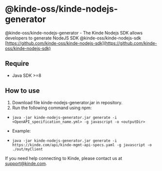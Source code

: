 # @kinde-oss/kinde-nodejs-generator

@kinde-oss/kinde-nodejs-generator - 
The Kinde Nodejs SDK allows developers to generate NodeJS SDK @kinde-oss/kinde-nodejs-sdk [https://github.com/kinde-oss/kinde-nodejs-sdk](https://github.com/kinde-oss/kinde-nodejs-sdk)

## Require
- Java SDK >=8

## How to use
1. Download file kinde-nodejs-generator.jar in repository.
2. Run the following command using npm:

- `java -jar kinde-nodejs-generator.jar generate -i <OpenAPI_specification_name.yml> -g javascript -o <outputDir>`

- Example:

- `java -jar kinde-nodejs-generator.jar generate -i https://kinde.com/api/kinde-mgmt-api-specs.yaml -g javascript -o ./out/myClient`

If you need help connecting to Kinde, please contact us at [support@kinde.com](mailto:support@kinde.com).
